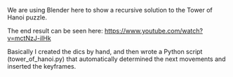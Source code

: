 We are using Blender here to show a recursive solution to the Tower of Hanoi puzzle.

The end result can be seen here:  https://www.youtube.com/watch?v=mctNzJ-iIHk

Basically I created the dics by hand, and then wrote a Python script (tower_of_hanoi.py) 
that automatically determined the next movements and inserted the keyframes.
